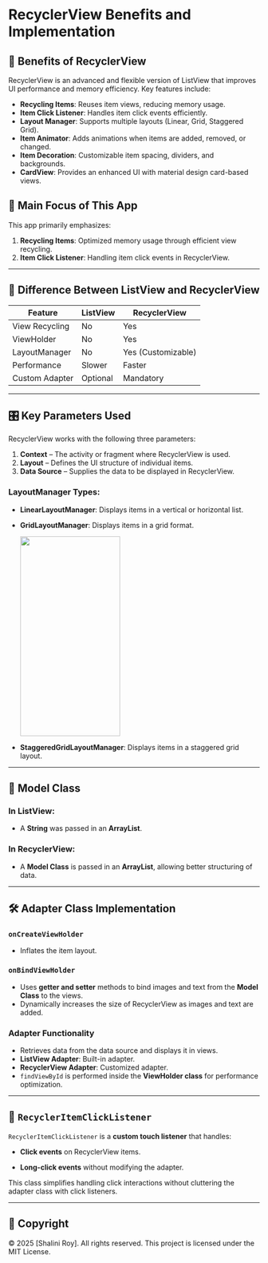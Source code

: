 # RecyclerView Benefits and Implementation

## 📌 Benefits of RecyclerView
RecyclerView is an advanced and flexible version of ListView that improves UI performance and memory efficiency. Key features include:

- **Recycling Items**: Reuses item views, reducing memory usage.
- **Item Click Listener**: Handles item click events efficiently.
- **Layout Manager**: Supports multiple layouts (Linear, Grid, Staggered Grid).
- **Item Animator**: Adds animations when items are added, removed, or changed.
- **Item Decoration**: Customizable item spacing, dividers, and backgrounds.
- **CardView**: Provides an enhanced UI with material design card-based views.

## 🚀 Main Focus of This App
This app primarily emphasizes:
1. **Recycling Items**: Optimized memory usage through efficient view recycling.
2. **Item Click Listener**: Handling item click events in RecyclerView.

---

## 🔄 Difference Between ListView and RecyclerView
| Feature          | ListView | RecyclerView |
|----------------|---------|-------------|
| View Recycling | No      | Yes         |
| ViewHolder     | No      | Yes         |
| LayoutManager  | No      | Yes (Customizable) |
| Performance    | Slower  | Faster      |
| Custom Adapter | Optional | Mandatory  |

---

## 🎛️ Key Parameters Used
RecyclerView works with the following three parameters:
1. **Context** – The activity or fragment where RecyclerView is used.
2. **Layout** – Defines the UI structure of individual items.
3. **Data Source** – Supplies the data to be displayed in RecyclerView.

### LayoutManager Types:
- **LinearLayoutManager**: Displays items in a vertical or horizontal list.
  
<a href="https://github.com/user-attachments/assets/b869991a-e370-47ec-938b-41a3eb128247" alt="Watch the video"> </a>

<a href="https://github.com/user-attachments/assets/8ec20e8c-0bd8-4ade-9a47-5bd0e56c564f" alt="Watch the video"> </a>

<a href="https://github.com/user-attachments/assets/0c64483c-9380-4bbe-879d-adaefc2bf3fb" alt="Watch the video"> </a>
  
- **GridLayoutManager**: Displays items in a grid format.
  
  <img src="https://github.com/user-attachments/assets/8693b121-c709-4c3e-a1a0-987995cd4a5c" width="200" height="400">
  
- **StaggeredGridLayoutManager**: Displays items in a staggered grid layout.

<a href="https://github.com/user-attachments/assets/a748da2c-5746-4760-9baf-14c58547399d" alt="Watch the video"> </a>

---

## 📌 Model Class
### In ListView:
- A **String** was passed in an **ArrayList**.

### In RecyclerView:
- A **Model Class** is passed in an **ArrayList**, allowing better structuring of data.

---

## 🛠 Adapter Class Implementation
### `onCreateViewHolder`
- Inflates the item layout.

### `onBindViewHolder`
- Uses **getter and setter** methods to bind images and text from the **Model Class** to the views.
- Dynamically increases the size of RecyclerView as images and text are added.

### Adapter Functionality
- Retrieves data from the data source and displays it in views.
- **ListView Adapter**: Built-in adapter.
- **RecyclerView Adapter**: Customized adapter.
- `findViewById` is performed inside the **ViewHolder class** for performance optimization.

---

## 🎯 `RecyclerItemClickListener`
`RecyclerItemClickListener` is a **custom touch listener** that handles:
- **Click events** on RecyclerView items.

<a href="https://github.com/user-attachments/assets/9296c9a0-92f3-4d28-88a0-e55e2c1e5c57" alt="Watch the video"> </a>
  
- **Long-click events** without modifying the adapter.

<a href="https://github.com/user-attachments/assets/f1d9dea7-6d2b-4235-a204-3bd31439cb66" alt="Watch the video"> </a>


This class simplifies handling click interactions without cluttering the adapter class with click listeners.

---

## 📜 Copyright
© 2025 [Shalini Roy]. All rights reserved. This project is licensed under the MIT License.
